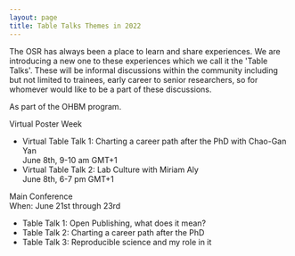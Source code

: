 ```yaml
---
layout: page
title: Table Talks Themes in 2022
---
```


The OSR has always been a place to learn and share experiences. We are introducing a new one to these experiences which we call it the 'Table Talks'. These will be informal discussions within the community including but not limited to trainees, early career to senior researchers, so for whomever would like to be a part of these discussions.

As part of the OHBM program. 

Virtual Poster Week
* Virtual Table Talk 1: Charting a career path after the PhD with Chao-Gan Yan <br/>
June 8th, 9-10 am GMT+1 <br/>
* Virtual Table Talk 2: Lab Culture with Miriam Aly <br/>
June 8th, 6-7 pm GMT+1 <br/>

Main Conference <br/>
When: June 21st through 23rd
* Table Talk 1: Open Publishing, what does it mean?
* Table Talk 2: Charting a career path after the PhD
* Table Talk 3: Reproducible science and my role in it
